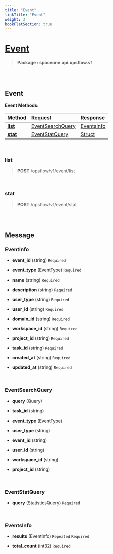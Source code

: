 ```yaml
---
title: "Event"
linkTitle: "Event"
weight: 3
bookFlatSection: true
---
```

# [Event](#Event)



>  **Package : spaceone.api.opsflow.v1**

<br>
<br>

## Event





**Event Methods:**


| Method | Request | Response |
| :----- | :-------- | :-------- |
| [**list**](./Event#list) | [EventSearchQuery](Event#eventsearchquery) | [EventsInfo](Event#eventsinfo) |
| [**stat**](./Event#stat) | [EventStatQuery](Event#eventstatquery) | [Struct](Event#struct) |



    
<br>

### list





> **POST** /opsflow/v1/event/list
>






    
<br>

### stat





> **POST** /opsflow/v1/event/stat
>






    


<br>
<br>

## Message



### EventInfo
* **event_id** (string)   `Required` 

    
* **event_type** (EventType)   `Required` 

    
* **name** (string)   `Required` 

    
* **description** (string)   `Required` 

    
* **user_type** (string)   `Required` 

    
* **user_id** (string)   `Required` 

    
* **domain_id** (string)   `Required` 

    
* **workspace_id** (string)   `Required` 

    
* **project_id** (string)   `Required` 

    
* **task_id** (string)   `Required` 

    
* **created_at** (string)   `Required` 

    
* **updated_at** (string)   `Required` 

    <br>

### EventSearchQuery
* **query** (Query)  

    
* **task_id** (string)  

    
* **event_type** (EventType)  

    
* **user_type** (string)  

    
* **event_id** (string)  

    
* **user_id** (string)  

    
* **workspace_id** (string)  

    
* **project_id** (string)  

    <br>

### EventStatQuery
* **query** (StatisticsQuery)   `Required` 

    <br>

### EventsInfo
* **results** (EventInfo)  `Repeated`    `Required` 

    
* **total_count** (int32)   `Required` 

    <br>
